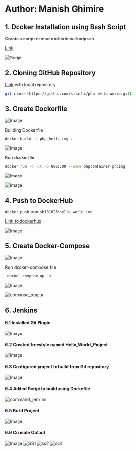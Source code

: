 # Author: Manish Ghimire
## 1. Docker Installation using Bash Script
Create a script named dockerinstallscript.sh

[Link](https://github.com/Manish-181623/Images/blob/master/dockerinstallscript.sh)

![Script](https://github.com/Manish-181623/Testphp/assets/100844849/30f94134-3ca1-4167-8df9-2457a8f668d8)

## 2. Cloning GitHub Repository
[Link]((https://github.com/silarhi/php-hello-world.git).) with local repository
```bash
git clone (https://github.com/silarhi/php-hello-world.git)

```
## 3. Create Dockerfile
![Image](https://github.com/Manish-181623/Testphp/assets/100844849/518e10cf-3130-4ec4-b1a9-62ac87c8145d)

Building Dockerfile
```bash
docker build -t php_hello_img .
```
![Image](https://github.com/Manish-181623/Testphp/assets/100844849/d7490ff7-189c-42e5-b04f-2af4b04140bd)


Run dockerfile
```bash
docker run -d -it -p 8000:80 --name phpcontainer phpimg
```
![Image](https://github.com/Manish-181623/Testphp/assets/100844849/7e91a4a9-4879-44e9-81be-9c8b9f8ea5fa)

![Image](https://github.com/Manish-181623/Testphp/assets/100844849/a2728e42-58aa-4c04-b226-0bb8659bd199)

## 4. Push to DockerHub
```bash
docker push manish181623/hello_world_img
```


[Link to dockerhub](https://hub.docker.com/r/manish181623/hello_world_img)

![Image](https://github.com/Manish-181623/Testphp/assets/100844849/74b70d09-6064-4a06-980e-e4ca5d509129)

## 5. Create Docker-Compose
![Image](https://github.com/Manish-181623/Testphp/assets/100844849/8c92bb6c-c96b-404a-92ee-7ae489d913ff)

Run docker-compose file
```bash 
 docker-compose up -d
```
![Image](https://github.com/Manish-181623/Testphp/assets/100844849/1c278911-2b7e-4346-891e-b99123e14af7)

![compose_output](https://github.com/Manish-181623/Testphp/assets/100844849/725954cc-8dd7-4bba-a3dc-6015f273db22)

## 6. Jenkins
#### 6.1 Installed Git Plugin
![Image](https://github.com/Manish-181623/Testphp/assets/100844849/3ac1a989-1b25-49ee-af6d-735c789f32d4)
 #### 6.2 Created freestyle named Hello_World_Project
 ![Image](https://github.com/Manish-181623/Testphp/assets/100844849/aac03f9d-9cfa-432d-96a1-ea8170eb6e36)
 #### 6.3 Configured project to build from Git repository
 ![Image](https://github.com/Manish-181623/Testphp/assets/100844849/5f00a79b-eefe-415c-becb-33930cbc7634)
 #### 6.4 Added Script to build using Dockefile

 ![command_jenkins](https://github.com/Manish-181623/Testphp/assets/100844849/c87d1144-d58a-4c00-b494-08ab9669eccf)

 #### 6.5 Build Project
 ![Image](https://github.com/Manish-181623/Testphp/assets/100844849/3151f3c5-b386-4d1d-8a36-4aa8e369110a)
 #### 6.6 Console Output 
 ![Image](https://github.com/Manish-181623/Testphp/assets/100844849/563bea0e-62d3-4d26-9059-3596439c9601)
 ![SS1](https://github.com/Manish-181623/Testphp/assets/100844849/2e7a8849-6469-4681-8ea5-21871d494f4f)
 ![ss2](https://github.com/Manish-181623/Testphp/assets/100844849/5be23b90-ff39-48c7-9012-6dbb4c4f3546)
 ![ss3](https://github.com/Manish-181623/Testphp/assets/100844849/19cbbfdb-7954-4674-b8bc-654fd2ba8c7b)
